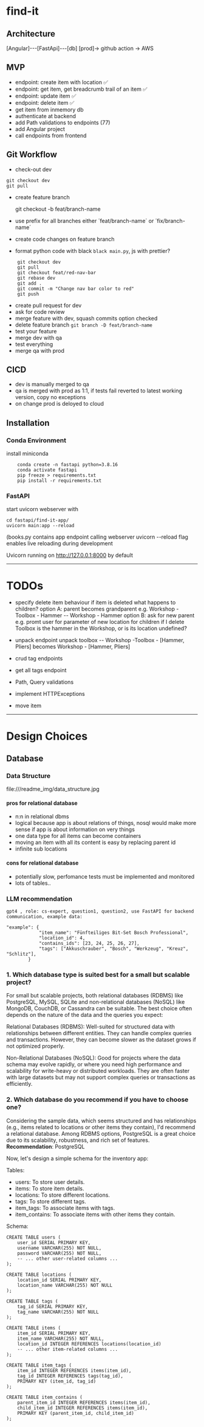 # find-it

## Architecture
[Angular]---[FastApi]---[db]
[prod]-> github action -> AWS


## MVP
- endpoint: create item with location ✅
- endpoint: get item, get breadcrumb trail of an item ✅
- endpoint: update item ✅
- endpoint: delete item ✅
- get item from inmemory db
- authenticate at backend
- add Path validations to endpoints (77)
- add Angular project
- call endpoints from frontend

## Git Workflow
- check-out dev
```
git checkout dev
git pull
```

- create feature branch 

    git checkout -b feat/branch-name

- use prefix for all branches either ´feat/branch-name´ or ´fix/branch-name´
- create code changes on feature branch
- format python code with black ```black main.py```, js with prettier?
```
    git checkout dev
    git pull
    git checkout feat/red-nav-bar
    git rebase dev
    git add .
    git commit -m "Change nav bar color to red"
    git push
```
- create pull request for dev
- ask for code review
- merge feature with dev, squash commits option checked
- delete feature branch `git branch -D feat/branch-name`
- test your feature
- merge dev with qa
- test everything
- merge qa with prod

## CICD
- dev is manually merged to qa
- qa is merged with prod as 1:1, if tests fail reverted to latest working version, copy no exceptions
- on change prod is deloyed to cloud

## Installation
### Conda Environment
install miniconda
```
    conda create -n fastapi python=3.8.16
    conda activate fastapi
    pip freeze > requirements.txt
    pip install -r requirements.txt
```

### FastAPI
start uvicorn webserver with

    cd fastapi/find-it-app/
    uvicorn main:app --reload

(books.py contains app endpoint calling webserver uvicorn  --reload flag enables live reloading during development

Uvicorn running on http://127.0.0.1:8000 by default


---

# TODOs

- specify delete item behaviour
if item is deleted what happens to children? 
option A: parent becomes grandparent e.g. Workshop - Toolbox - Hammer -- Workshop - Hammer
option B: ask for new parent e.g. promt user for parameter of new location for children
if I delete Toolbox is the hammer in the Workshop, or is its location undefined?

- unpack endpoint
unpack toolbox -- Workshop -Toolbox - [Hammer, Pliers] becomes Workshop - [Hammer, Pliers]

- crud tag endpoints
- get all tags endpoint
- Path, Query validations
- implement HTTPExceptions
- move item

---

# Design Choices 

## Database
### Data Structure
file:///readme_img/data_structure.jpg

#### pros for relational database
- n:n in relational dbms
- logical because app is about relations of things, nosql would make more sense if app is about information on very things
- one data type for all items can become containers
- moving an item with all its content is easy by replacing parent id
- infinite sub locations
#### cons for relational database
- potentially slow, perfomance tests must be implemented and monitored
- lots of tables..

### LLM recommendation

    gpt4 , role: cs-expert, question1, question2, use FastAPI for backend communication, example data:            
    
    "example": {
                "item_name": "Fünfteiliges Bit-Set Bosch Professional",
                "location_id": 4,
                "contains_ids": [23, 24, 25, 26, 27],
                "tags": ["Akkuschrauber", "Bosch", "Werkzeug", "Kreuz", "Schlitz"],
            }

### 1. Which database type is suited best for a small but scalable project?
For small but scalable projects, both relational databases (RDBMS) like PostgreSQL, MySQL, SQLite and non-relational databases (NoSQL) like MongoDB, CouchDB, or Cassandra can be suitable. The best choice often depends on the nature of the data and the queries you expect:

Relational Databases (RDBMS): Well-suited for structured data with relationships between different entities. They can handle complex queries and transactions. However, they can become slower as the dataset grows if not optimized properly.

Non-Relational Databases (NoSQL): Good for projects where the data schema may evolve rapidly, or where you need high performance and scalability for write-heavy or distributed workloads. They are often faster with large datasets but may not support complex queries or transactions as efficiently.

### 2. Which database do you recommend if you have to choose one?
Considering the sample data, which seems structured and has relationships (e.g., items related to locations or other items they contain), I'd recommend a relational database. Among RDBMS options, PostgreSQL is a great choice due to its scalability, robustness, and rich set of features.
**Recommendation**: PostgreSQL

Now, let's design a simple schema for the inventory app:

Tables:
- users: To store user details.
- items: To store item details.
- locations: To store different locations.
- tags: To store different tags.
- item_tags: To associate items with tags.
- item_contains: To associate items with other items they contain.

Schema:

    CREATE TABLE users (
        user_id SERIAL PRIMARY KEY,
        username VARCHAR(255) NOT NULL,
        password VARCHAR(255) NOT NULL,
        -- ... other user-related columns ...
    );

    CREATE TABLE locations (
        location_id SERIAL PRIMARY KEY,
        location_name VARCHAR(255) NOT NULL
    );

    CREATE TABLE tags (
        tag_id SERIAL PRIMARY KEY,
        tag_name VARCHAR(255) NOT NULL
    );

    CREATE TABLE items (
        item_id SERIAL PRIMARY KEY,
        item_name VARCHAR(255) NOT NULL,
        location_id INTEGER REFERENCES locations(location_id)
        -- ... other item-related columns ...
    );

    CREATE TABLE item_tags (
        item_id INTEGER REFERENCES items(item_id),
        tag_id INTEGER REFERENCES tags(tag_id),
        PRIMARY KEY (item_id, tag_id)
    );

    CREATE TABLE item_contains (
        parent_item_id INTEGER REFERENCES items(item_id),
        child_item_id INTEGER REFERENCES items(item_id),
        PRIMARY KEY (parent_item_id, child_item_id)
    );
